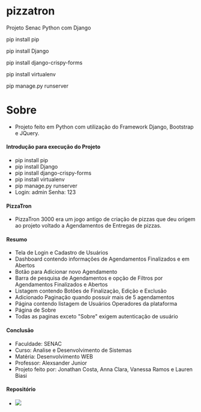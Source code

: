 # pizzatron
Projeto Senac Python com Django


pip install pip 

pip install Django

pip install django-crispy-forms

pip install virtualenv

pip manage.py runserver

<div class="container">
        <h1>Sobre</h1>
        <ul>
            <li>Projeto feito em Python com utilização do Framework Django, Bootstrap e JQuery.</li>
        </ul>
        <h4>Introdução para execução do Projeto</h4>
        <ul>
            <li>pip install pip</li>
            <li>pip install Django</li>
            <li>pip install django-crispy-forms</li>
            <li>pip install virtualenv</li>
            <li>pip manage.py runserver</li>
            <li>Login: admin Senha: 123</li>
        </ul>
        <h4>PizzaTron</h4>
        <ul>
            <li>
                PizzaTron 3000 era um jogo antigo de criação de pizzas que deu origem ao projeto voltado a Agendamentos de Entregas de pizzas.
            </li>
        </ul>
        <h4>Resumo</h4>
        <ul>
            <li>Tela de Login e Cadastro de Usuários</li>
            <li>Dashboard contendo informações de Agendamentos Finalizados e em Abertos</li>
            <li>Botão para Adicionar novo Agendamento</li>
            <li>Barra de pesquisa de Agendamentos e opção de Filtros por Agendamentos Finalizados e Abertos</li>
            <li>Listagem contendo Botões de Finalização, Edição e Exclusão</li>
            <li>Adicionado Paginação quando possuir mais de 5 agendamentos</li>
            <li>Página contendo listagem de Usuários Operadores da plataforma</li>
            <li>Página de Sobre</li>
            <li>Todas as paginas exceto "Sobre" exigem autenticação de usuário</li>
        </ul>
        <h4>Conclusão</h4>
        <ul>
            <li>Faculdade: SENAC</li>
            <li>Curso: Analise e Desenvolvimento de Sistemas</li>
            <li>Matéria: Desenvolvimento WEB</li>
            <li>Professor: Alexsander Junior</li>
            <li>
                Projeto feito por: Jonathan Costa, Anna Clara, Vanessa Ramos e Lauren Biasi
            </li>
        </ul>
        <h4>
            Repositório
        </h4>
        <ul>
            <li>
                <a href="https://github.com/jothank/pizzatron" target="_blank">
                    <img src="https://img.shields.io/badge/-Github-000?style=flat-square&logo=Github&logoColor=white"
                         target="_blank">
                </a>
            </li>
        </ul>
        <br>
    </div>